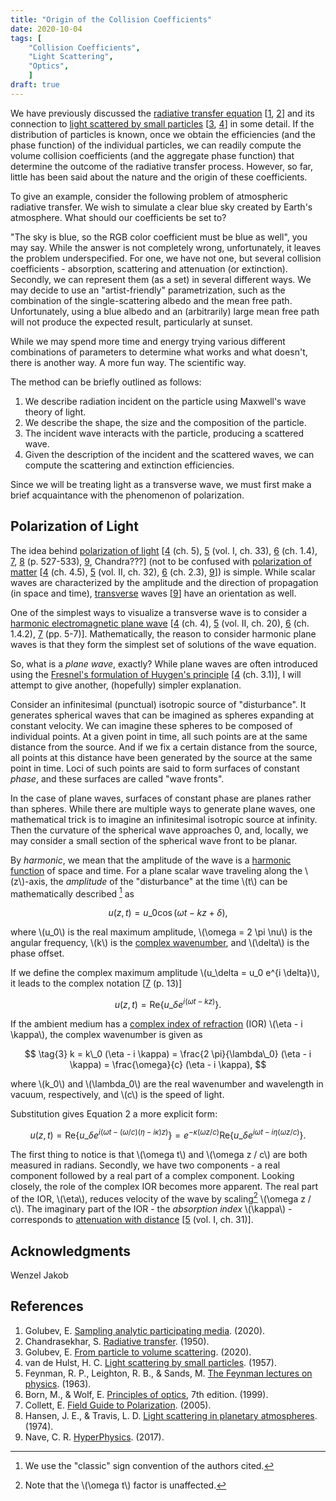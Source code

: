 ```yaml
---
title: "Origin of the Collision Coefficients"
date: 2020-10-04
tags: [
    "Collision Coefficients",
    "Light Scattering",
    "Optics",
    ]
draft: true
---
```


We have previously discussed the [radiative transfer equation](/post/analytic-media/) \[[1](#references), [2](#references)\] and its connection to [light scattered by small particles](/post/particle-volume/) \[[3](#references), [4](#references)\] in some detail. If the distribution of particles is known, once we obtain the efficiencies (and the phase function) of the individual particles, we can readily compute the volume collision coefficients (and the aggregate phase function) that determine the outcome of the radiative transfer process. However, so far, little has been said about the nature and the origin of these coefficients.

To give an example, consider the following problem of atmospheric radiative transfer. We wish to simulate a clear blue sky created by Earth's atmosphere. What should our coefficients be set to?

"The sky is blue, so the RGB color coefficient must be blue as well", you may say. While the answer is not completely wrong, unfortunately, it leaves the problem underspecified. For one, we have not one, but several collision coefficients - absorption, scattering and attenuation (or extinction). Secondly, we can represent them (as a set) in several different ways. We may decide to use an "artist-friendly" parametrization, such as the combination of the single-scattering albedo and the mean free path. Unfortunately, using a blue albedo and an (arbitrarily) large mean free path will not produce the expected result, particularly at sunset.

While we may spend more time and energy trying various different combinations of parameters to determine what works and what doesn't, there is another way. A more fun way. The scientific way.

<!--more-->

The method can be briefly outlined as follows:

1. We describe radiation incident on the particle using Maxwell's wave theory of light.
2. We describe the shape, the size and the composition of the particle.
3. The incident wave interacts with the particle, producing a scattered wave.
4. Given the description of the incident and the scattered waves, we can compute the scattering and extinction efficiencies.

Since we will be treating light as a transverse wave, we must first make a brief acquaintance with the phenomenon of polarization.

## Polarization of Light

The idea behind [polarization of light](http://hyperphysics.phy-astr.gsu.edu/hbase/phyopt/polarcon.html#c1) \[[4](#references) (ch. 5), [5](#references) (vol. I, ch. 33), [6](#references) (ch. 1.4), [7](#references), [8](#references) (p. 527-533), [9](#references), Chandra???\] (not to be confused with [polarization of matter](http://hyperphysics.phy-astr.gsu.edu/hbase/electric/dielec.html#c1) \[[4](#references) (ch. 4.5), [5](#references) (vol. II, ch. 32), [6](#references) (ch. 2.3), [9](#references)\]) is simple. While scalar waves are characterized by the amplitude and the direction of propagation (in space and time), [transverse](http://hyperphysics.phy-astr.gsu.edu/hbase/Sound/tralon.html) waves [[9](#references)] have an orientation as well.

One of the simplest ways to visualize a transverse wave is to consider a [harmonic electromagnetic plane wave](https://www.feynmanlectures.caltech.edu/II_20.html) \[[4](#references) (ch. 4), [5](#references) (vol. II, ch. 20), [6](#references) (ch. 1.4.2), [7](#references) (pp. 5-7)\]. Mathematically, the reason to consider harmonic plane waves is that they form the simplest set of solutions of the wave equation.

So, what is a *plane wave*, exactly? While plane waves are often introduced using the [Fresnel's formulation of Huygen's principle](https://en.wikipedia.org/wiki/Huygens%E2%80%93Fresnel_principle) \[[4](#references) (ch. 3.1)\], I will attempt to give another, (hopefully) simpler explanation.

Consider an infinitesimal (punctual) isotropic source of "disturbance". It generates spherical waves that can be imagined as spheres expanding at constant velocity. We can imagine these spheres to be composed of individual points. At a given point in time, all such points are at the same distance from the source. And if we fix a certain distance from the source, all points at this distance have been generated by the source at the same point in time. Loci of such points are said to form surfaces of constant *phase*, and these surfaces are called "wave fronts".

In the case of plane waves, surfaces of constant phase are planes rather than spheres. While there are multiple ways to generate plane waves, one mathematical trick is to imagine an infinitesimal isotropic source at infinity. Then the curvature of the spherical wave approaches 0, and, locally, we may consider a small section of the spherical wave front to be planar.

By *harmonic*, we mean that the amplitude of the wave is a [harmonic function](https://en.wikipedia.org/wiki/Harmonic_function) of space and time. For a plane scalar wave traveling along the \\(z\\)-axis, the *amplitude* of the "disturbance" at the time \\(t\\) can be mathematically described [^1] as

[^1]: We use the "classic" sign convention of the authors cited.

$$ \tag{1} u(z,t) = u\_0 \cos(\omega t - k z + \delta), $$

where \\(u\_0\\) is the real maximum amplitude, \\(\omega = 2 \pi \nu\\) is the angular frequency, \\(k\\) is the [complex wavenumber](https://en.wikipedia.org/wiki/Wavenumber#Complex), and \\(\delta\\) is the phase offset.

If we define the complex maximum amplitude \\(u\_\delta = u\_0 e^{i \delta}\\), it leads to the complex notation \[[7](#references) (p. 13)\]

$$ \tag{2} u(z,t) = \mathrm{Re} \Big\lbrace u\_\delta e^{i (\omega t - k z)} \Big\rbrace. $$

If the ambient medium has a [complex index of refraction](https://en.wikipedia.org/wiki/Refractive_index#Complex_refractive_index) (IOR) \\(\eta - i \kappa\\), the complex wavenumber is given as

$$ \tag{3} k = k\_0 (\eta - i \kappa)
			 = \frac{2 \pi}{\lambda\_0} (\eta - i \kappa)
			 = \frac{\omega}{c} (\eta - i \kappa), $$

where \\(k\_0\\) and \\(\lambda\_0\\) are the real wavenumber and wavelength in vacuum, respectively, and \\(c\\) is the speed of light.

Substitution gives Equation 2 a more explicit form:

$$ \tag{5} u(z,t) = \mathrm{Re} \Big\lbrace u\_\delta e^{i (\omega t - (\omega / c) (\eta - i \kappa) z)} \Big\rbrace
			      = e^{-\kappa (\omega z / c) } \mathrm{Re} \Big\lbrace u\_\delta e^{i \omega t - i \eta (\omega z / c)} \Big\rbrace. $$

The first thing to notice is that \\(\omega t\\) and \\(\omega z / c\\) are both measured in radians. Secondly, we have two components - a real component followed by a real part of a complex component. Looking closely, the role of the complex IOR becomes more apparent. The real part of the IOR, \\(\eta\\), reduces velocity of the wave by scaling[^2] \\(\omega z / c\\). The imaginary part of the IOR - the *absorption index* \\(\kappa\\) - corresponds to [attenuation with distance](https://www.feynmanlectures.caltech.edu/I_31.html) \[[5](#references) (vol. I, ch. 31)\].

[^2]: Note that the \\(\omega t\\) factor is unaffected.

## Acknowledgments

Wenzel Jakob

## References

<!--- APA style, with the edition and the (original publication) date at the end -->

1. Golubev, E. [Sampling analytic participating media](/post/analytic-media/). (2020).
2. Chandrasekhar, S. [Radiative transfer](https://doi.org/10.1002/qj.49707633016). (1950).
3. Golubev, E. [From particle to volume scattering](/post/particle-volume/). (2020).
4. van de Hulst, H. C. [Light scattering by small particles](https://doi.org/10.1002/qj.49708436025). (1957).
5. Feynman, R. P., Leighton, R. B., & Sands, M. [The Feynman lectures on physics](https://www.feynmanlectures.caltech.edu/). (1963).
6. Born, M., & Wolf, E. [Principles of optics](https://doi.org/10.1017/CBO9781139644181), 7th edition. (1999).
7. Collett, E. [Field Guide to Polarization](https://doi.org/10.1117/3.626141). (2005).
8. Hansen, J. E., & Travis, L. D. [Light scattering in planetary atmospheres](https://doi.org/10.1007/BF00168069). (1974).
9. Nave, C. R. [HyperPhysics](http://hyperphysics.phy-astr.gsu.edu/hbase/index.html). (2017).
